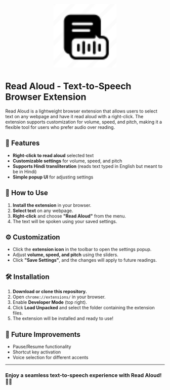 <p align="center">
  <p align="center"> <img src="https://github.com/Widget-Wizards/Read-Aloud/blob/main/icon.png" width="200"/> </p>
</p>

# Read Aloud - Text-to-Speech Browser Extension  

Read Aloud is a lightweight browser extension that allows users to select text on any webpage and have it read aloud with a right-click. The extension supports customization for volume, speed, and pitch, making it a flexible tool for users who prefer audio over reading.

## 🚀 Features  
- **Right-click to read aloud** selected text  
- **Customizable settings** for volume, speed, and pitch  
- **Supports Hindi transliteration** (reads text typed in English but meant to be in Hindi)  
- **Simple popup UI** for adjusting settings  

## 🎯 How to Use  
1. **Install the extension** in your browser.  
2. **Select text** on any webpage.  
3. **Right-click** and choose **"Read Aloud"** from the menu.  
4. The text will be spoken using your saved settings.  

## ⚙️ Customization  
- Click the **extension icon** in the toolbar to open the settings popup.  
- Adjust **volume, speed, and pitch** using the sliders.  
- Click **"Save Settings"**, and the changes will apply to future readings.  

## 🛠 Installation  
1. **Download or clone this repository.**  
2. Open `chrome://extensions/` in your browser.  
3. Enable **Developer Mode** (top right).  
4. Click **Load Unpacked** and select the folder containing the extension files.  
5. The extension will be installed and ready to use!  

## 📝 Future Improvements  
- Pause/Resume functionality  
- Shortcut key activation  
- Voice selection for different accents  

---

### **Enjoy a seamless text-to-speech experience with Read Aloud! 🚀🎤**  
